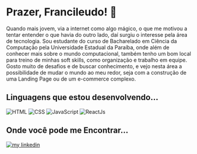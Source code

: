 # Prazer, Francileudo! 👋

Quando mais jovem, via a internet como algo mágico, o que me motivou a tentar entender o que havia do outro lado, daí surgiu o interesse pela área de tecnologia. Sou estudante do curso de Bacharelado em Ciência da Computação pela Universidade Estadual da Paraíba, onde além de conhecer mais sobre o mundo computacional, também tenho um bom local para treino de minhas soft skills, como organização e trabalho em equipe. Gosto muito de desafios e de buscar conhecimento, e vejo nesta área a possibilidade de mudar o mundo ao meu redor, seja com a construção de uma Landing Page ou de um e-commerce complexo.

## Linguagens que estou desenvolvendo...

![HTML](https://img.shields.io/badge/HTML5-E34F26?style=for-the-badge&logo=html5&logoColor=white)
![CSS](https://img.shields.io/badge/CSS3-1572B6?style=for-the-badge&logo=css3&logoColor=white)
![JavaScript](https://img.shields.io/badge/JavaScript-F7DF1E?style=for-the-badge&logo=javascript&logoColor=black)
![ReactJs](https://img.shields.io/badge/React-20232A?style=for-the-badge&logo=react&logoColor=61DAFB)

## Onde você pode me Encontrar...

<a href="https://www.linkedin.com/in/francileudo-oliveira/"><img src="https://img.shields.io/badge/LinkedIn-0077B5?style=for-the-badge&logo=linkedin&logoColor=white" alt="my linkedin"></a>
